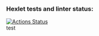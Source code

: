 ### Hexlet tests and linter status:
[![Actions Status](https://github.com/Evgenqwerty/php-project-57/actions/workflows/hexlet-check.yml/badge.svg)](https://github.com/Evgenqwerty/php-project-57/actions)  
test